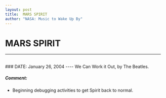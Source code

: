 ```yaml
---
layout: post
title:  MARS SPIRIT
author: "NASA: Music to Wake Up By"
---
```


# MARS SPIRIT
----
<br/>
### DATE: January 26, 2004
----
We Can Work it Out, by The Beatles.

##### Comment:
* Beginning debugging activities to get Spirit back to normal.
